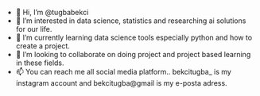 - 👋 Hi, I’m @tugbabekci
- 👀 I’m interested in data science, statistics and researching ai solutions for our life.
- 🌱 I’m currently learning data science tools especially python and how to create a project. 
- 💞️ I’m looking to collaborate on doing project and project based learning in these fields. 
- 📫 You can reach me all social media platform.. bekcitugba_ is my instagram account  and bekcitugba@gmail is my e-posta adress. 
